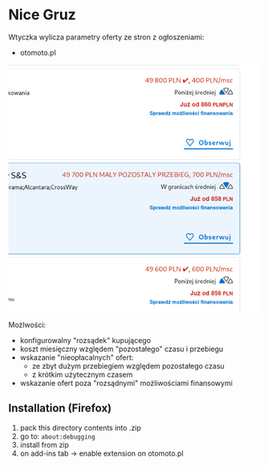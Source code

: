 # Nice Gruz
Wtyczka wylicza parametry oferty ze stron z ogłoszeniami:
- otomoto.pl


![extension in use](./screenshot.png)

Możlwości:
- konfigurowalny "rozsądek" kupującego
- koszt miesięczny względem "pozostałego" czasu i przebiegu
- wskazanie "nieopłacalnych" ofert:
    - ze zbyt dużym przebiegiem względem pozostałego czasu
    - z krótkim użytecznym czasem
- wskazanie ofert poza "rozsądnymi" możliwościami finansowymi


## Installation (Firefox)
1. pack this directory contents into .zip
2. go to: `about:debugging`
3. install from zip
4. on add-ins tab -> enable extension on otomoto.pl
